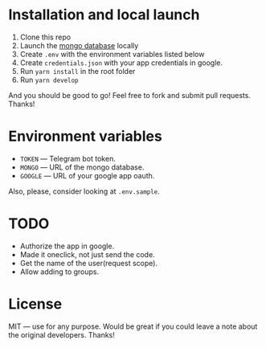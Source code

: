 # Installation and local launch

1. Clone this repo
2. Launch the [mongo database](https://www.mongodb.com/) locally
3. Create `.env` with the environment variables listed below
4. Create `credentials.json` with your app credentials in google.
4. Run `yarn install` in the root folder
5. Run `yarn develop`

And you should be good to go! Feel free to fork and submit pull requests. Thanks!

# Environment variables

- `TOKEN` — Telegram bot token.
- `MONGO` — URL of the mongo database.
- `GOOGLE` — URL of your google app oauth.

Also, please, consider looking at `.env.sample`.

# TODO

* Authorize the app in google.
* Made it oneclick, not just send the code.
* Get the name of the user(request scope).
* Allow adding to groups.

# License

MIT — use for any purpose. Would be great if you could leave a note about the original developers. Thanks!

